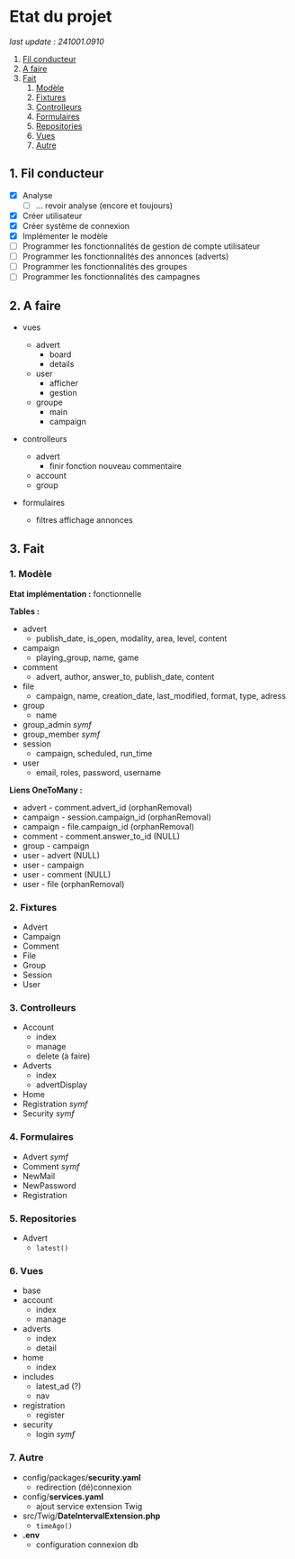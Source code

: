 # Etat du projet

*last update : 241001.0910*

1. [Fil conducteur](#1-fil-conducteur)
2. [A faire](#2-a-faire)
2. [Fait](#3-fait)
    1. [Modèle](#1-modèle)
    2. [Fixtures](#2-fixtures)
    2. [Controlleurs](#3-controlleurs)
    2. [Formulaires](#4-formulaires)
    2. [Repositories](#5-repositories)
    2. [Vues](#6-vues)
    2. [Autre](#7-autre)

## 1. Fil conducteur

- [X] Analyse
    - [ ] ... revoir analyse (encore et toujours)
- [X] Créer utilisateur
- [X] Créer système de connexion
- [X] Implémenter le modèle
- [ ] Programmer les fonctionnalités de gestion de compte utilisateur
- [ ] Programmer les fonctionnalités des annonces (adverts)
- [ ] Programmer les fonctionnalités des groupes
- [ ] Programmer les fonctionnalités des campagnes

## 2. A faire

- vues
    - advert
        - board
        - details
    - user
        - afficher
        - gestion
    - groupe
        - main
        - campaign

- controlleurs
    - advert
        - finir fonction nouveau commentaire
    - account
    - group

- formulaires
    - filtres affichage annonces

## 3. Fait

### 1. Modèle

**Etat implémentation :** fonctionnelle

**Tables :**

- advert
    - publish_date, is_open, modality, area, level, content
- campaign
    - playing_group, name, game
- comment
    - advert, author, answer_to, publish_date, content
- file
    - campaign, name, creation_date, last_modified, format, type, adress
- group
    - name
- group_admin *symf*
- group_member *symf*
- session
    - campaign, scheduled, run_time
- user
    - email, roles, password, username

**Liens OneToMany :**
- advert - comment.advert_id (orphanRemoval)
- campaign - session.campaign_id (orphanRemoval)
- campaign - file.campaign_id (orphanRemoval)
- comment - comment.answer_to_id (NULL)
- group - campaign
- user - advert (NULL)
- user - campaign
- user - comment (NULL)
- user - file (orphanRemoval)

### 2. Fixtures

- Advert
- Campaign
- Comment
- File
- Group
- Session
- User

### 3. Controlleurs

- Account
    - index
    - manage
    - delete (à faire)
- Adverts
    - index
    - advertDisplay
- Home
- Registration *symf*
- Security *symf*

### 4. Formulaires

- Advert *symf*
- Comment *symf*
- NewMail
- NewPassword
- Registration

### 5. Repositories

- Advert
    - `latest()`

### 6. Vues

- base
- account
    - index
    - manage
- adverts
    - index
    - detail
- home
    - index
- includes
    - latest_ad (?)
    - nav
- registration
    - register
- security
    - login *symf*

### 7. Autre

- config/packages/**security.yaml**
    - redirection (dé)connexion
- config/**services.yaml**
    - ajout service extension Twig
- src/Twig/**DateIntervalExtension.php**
    - `timeAgo()`
- **.env**
    - configuration connexion db